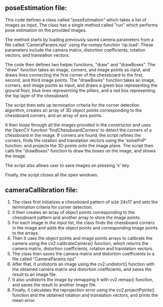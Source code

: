 ## poseEstimation file:

This code defines a class called "poseEstimation" which takes a list of images as input. The class has a single method called "run" which performs pose estimation on the provided images.

The method starts by loading previously saved camera parameters from a file called 'CameraParams.npz' using the numpy function 'np.load'. These parameters include the camera matrix, distortion coefficients, rotation vectors, and translation vectors.

The code then defines two helper functions, "draw" and "drawBoxes". The "draw" function takes an image, corners, and image points as input, and draws lines connecting the first corner of the chessboard to the first, second, and third image points. The "drawBoxes" function takes an image, corners, and image points as input, and draws a green box representing the ground floor, blue lines representing the pillars, and a red box representing the top layer of the chessboard.

The script then sets up termination criteria for the corner detection algorithm, creates an array of 3D object points corresponding to the chessboard corners, and an array of axis points.

It then loops through all the images provided in the constructor and uses the OpenCV function 'findChessboardCorners' to detect the corners of a chessboard in the image. If corners are found, the script refines the corners, finds the rotation and translation vectors using the 'solvePnP' function, and projects the 3D points onto the image plane. The script then calls the "drawBoxes" function to draw the boxes on the image, and shows the image.

The script also allows user to save images on pressing 's' key.

Finally, the script closes all the open windows.

## cameraCallibration file:

1. The class first initializes a chessboard pattern of size 24x17 and sets the termination criteria for corner detection.
2. It then creates an array of object points corresponding to the chessboard pattern and another array to store the image points.
3. For each image in the input list, the class finds the chessboard corners in the image and adds the object points and corresponding image points to the arrays.
4. Then it uses the object points and image points arrays to calibrate the camera using the cv2.calibrateCamera() function, which returns the camera matrix, distortion coefficients, rotation and translation vectors.
5. The class then saves the camera matrix and distortion coefficients to a file called "CameraParams.npz"
6. After that, it undistorts an image using the cv2.undistort() function with the obtained camera matrix and distortion coefficients, and saves the result to an image file.
7. It also undistorts the image by remapping it with cv2.remap() function, and saves the result to another image file.
8. Finally, it calculates the reprojection error using the cv2.projectPoints() function and the obtained rotation and translation vectors, and prints the mean error.
